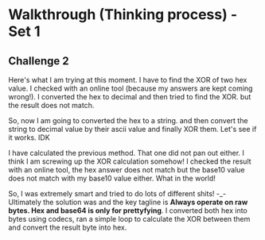 # Walkthrough (Thinking process) - Set 1

## Challenge 2

Here's what I am trying at this moment. I have to find the XOR of two hex value. I checked with an online tool (because my answers are kept coming wrong!). I converted the hex to decimal and then tried to find the XOR. but the result does not match.

So, now I am going to converted the hex to a string. and then convert the string to decimal value by their ascii value and finally XOR them. Let's see if it works. IDK

I have calculated the previous method. That one did not pan out either. I think I am screwing up the XOR calculation somehow! I checked the result with an online tool, the hex answer does not match but the base10 value does not match with my base10 value either. What in the world!

So, I was extremely smart and tried to do lots of different shits! -_-
Ultimately the solution was and the key tagline is **Always operate on raw bytes. Hex and base64 is only for prettyfying**. I converted both hex into bytes using codecs, ran a simple loop to calculate the XOR between them and convert the result byte into hex.